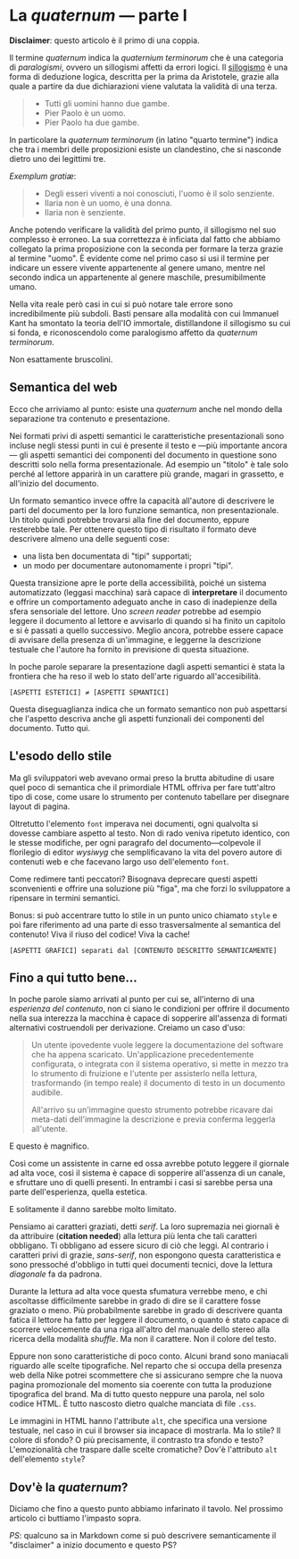 La _quaternum_ — parte I
========================

**Disclaimer**: questo articolo è il primo di una coppia.

Il termine _quaternum_ indica la _quaternium terminorum_ che è una categoria di
_paralogismi_, ovvero un sillogismi affetti da errori logici.  Il
[sillogismo][1] è una forma di deduzione logica, descritta per la prima da
Aristotele, grazie alla quale a partire da due dichiarazioni viene valutata la
validità di una terza.

> - Tutti gli uomini hanno due gambe.
> - Pier Paolo è un uomo.
> - Pier Paolo ha due gambe.

[1]: http://it.wikipedia.org/wiki/Sillogismo

In particolare la _quaternum terminorum_ (in latino "quarto termine") indica
che tra i membri delle proposizioni esiste un clandestino, che si nasconde
dietro uno dei legittimi tre.

_Exemplum gratiæ_:

> - Degli esseri viventi a noi conosciuti, l'uomo è il solo senziente.
> - Ilaria non è un uomo, è una donna.
> - Ilaria non è senziente.

Anche potendo verificare la validità del primo punto, il sillogismo nel suo
complesso è erroneo.  La sua correttezza è inficiata dal fatto che abbiamo
collegato la prima proposizione con la seconda per formare la terza grazie al
termine "uomo".  È evidente come nel primo caso si usi il termine per indicare
un essere vivente appartenente al genere umano, mentre nel secondo indica un
appartenente al genere maschile, presumibilmente umano.

Nella vita reale però casi in cui si può notare tale errore sono incredibilmente
più subdoli.  Basti pensare alla modalità con cui Immanuel Kant ha smontato la
teoria dell'IO immortale, distillandone il sillogismo su cui si fonda, e
riconoscendolo come paralogismo affetto da _quaternum terminorum_.

Non esattamente bruscolini.


Semantica del web
-----------------

Ecco che arriviamo al punto: esiste una _quaternum_ anche nel mondo della
separazione tra contenuto e presentazione.

Nei formati privi di aspetti semantici le caratteristiche presentazionali sono
incluse negli stessi punti in cui è presente il testo e —più importante ancora—
gli aspetti semantici dei componenti del documento in questione sono descritti
solo nella forma presentazionale.  Ad esempio un "titolo" è tale solo perché al
lettore apparirà in un carattere più grande, magari in grassetto, e all'inizio
del documento.

Un formato semantico invece offre la capacità all'autore di descrivere le parti
del documento per la loro funzione semantica, non presentazionale.  Un titolo
quindi potrebbe trovarsi alla fine del documento, eppure resterebbe tale.  Per
ottenere questo tipo di risultato il formato deve descrivere almeno una delle
seguenti cose:

-	una lista ben documentata di "tipi" supportati;
-	un modo per documentare autonomamente i propri "tipi".

Questa transizione apre le porte della accessibilità, poiché un sistema
automatizzato (leggasi macchina) sarà capace di __interpretare__ il documento e
offrire un comportamento adeguato anche in caso di inadepienze della sfera
sensoriale del lettore.  Uno _screen reader_ potrebbe ad esempio leggere il
documento al lettore e avvisarlo di quando si ha finito un capitolo e si è
passati a quello successivo. Meglio ancora, potrebbe essere capace di avvisare
della presenza di un'immagine, e leggerne la descrizione testuale che l'autore
ha fornito in previsione di questa situazione.

In poche parole separare la presentazione dagli aspetti semantici è stata la
frontiera che ha reso il web lo stato dell'arte riguardo all'accesibilità.

```
[ASPETTI ESTETICI] ≠ [ASPETTI SEMANTICI]
```

Questa diseguaglianza indica che un formato semantico non può aspettarsi che
l'aspetto descriva anche gli aspetti funzionali dei componenti del documento.
Tutto qui.


L'esodo dello stile
-------------------

Ma gli sviluppatori web avevano ormai preso la brutta abitudine di usare quel
poco di semantica che il primordiale HTML offriva per fare tutt'altro tipo di
cose, come usare lo strumento per contenuto tabellare per disegnare layout di
pagina.

Oltretutto l'elemento `font` imperava nei documenti, ogni qualvolta si dovesse
cambiare aspetto al testo.  Non di rado veniva ripetuto identico, con le stesse
modifiche, per ogni paragrafo del documento—colpevole il florilegio di editor
_wysiwyg_ che semplificavano la vita del povero autore di contenuti web e che
facevano largo uso dell'elemento `font`.

Come redimere tanti peccatori?  Bisognava deprecare questi aspetti sconvenienti
e offrire una soluzione più "figa", ma che forzi lo sviluppatore a ripensare in
termini semantici.

Bonus: si può accentrare tutto lo stile in un punto unico chiamato `style` e poi
fare riferimento ad una parte di esso trasversalmente al semantica del
contenuto!  Viva il riuso del codice!  Viva la cache!

```
[ASPETTI GRAFICI] separati dal [CONTENUTO DESCRITTO SEMANTICAMENTE]
```


Fino a qui tutto bene...
------------------------

In poche parole siamo arrivati al punto per cui se, all'interno di una
_esperienza del contenuto_, non ci siano le condizioni per offrire il
documento nella sua interezza la macchina è capace di sopperire all'assenza di
formati alternativi costruendoli per derivazione.  Creiamo un caso d'uso:

> Un utente ipovedente vuole leggere la documentazione del software che ha
> appena scaricato.  Un'applicazione precedentemente configurata, o integrata
> con il sistema operativo, si mette in mezzo tra lo strumento di fruizione e
> l'utente per assisterlo nella lettura, trasformando (in tempo reale) il
> documento di testo in un documento audibile.
>
> All'arrivo su un'immagine questo strumento potrebbe ricavare dai meta-dati
> dell'immagine la descrizione e previa conferma leggerla all'utente.

E questo è magnifico.

Così come un assistente in carne ed ossa avrebbe potuto leggere il giornale ad
alta voce, così il sistema è capace di sopperire all'assenza di un canale, e
sfruttare uno di quelli presenti.  In entrambi i casi si sarebbe persa una parte
dell'esperienza, quella estetica.

E solitamente il danno sarebbe molto limitato.

Pensiamo ai caratteri graziati, detti _serif_.  La loro supremazia nei giornali
è da attribuire (**citation needed**) alla lettura più lenta che tali caratteri
obbligano.  Ti obbligano ad essere sicuro di ciò che leggi. Al contrario i
caratteri privi di grazie, _sans-serif_, non espongono questa caratteristica e
sono pressoché d'obbligo in tutti quei documenti tecnici, dove la lettura
_diagonale_ fa da padrona.

Durante la lettura ad alta voce questa sfumatura verrebbe meno, e chi ascoltasse
difficilmente sarebbe in grado di dire se il carattere fosse graziato o meno.
Più probabilmente sarebbe in grado di descrivere quanta fatica il lettore ha
fatto per leggere il documento, o quanto è stato capace di scorrere velocemente
da una riga all'altro del manuale dello stereo alla ricerca della modalità
_shuffle_.  Ma non il carattere.  Non il colore del testo.

Eppure non sono caratteristiche di poco conto.  Alcuni brand sono maniacali
riguardo alle scelte tipografiche.  Nel reparto che si occupa della presenza web
della Nike potrei scommettere che si assicurano sempre che la nuova pagina
promozionale del momento sia coerente con tutta la produzione tipografica del
brand.  Ma di tutto questo neppure una parola, nel solo codice HTML.  È tutto
nascosto dietro qualche manciata di file `.css`.

Le immagini in HTML hanno l'attribute `alt`, che specifica una versione
testuale, nel caso in cui il browser sia incapace di mostrarla.  Ma lo stile?
Il colore di sfondo?  O più precisamente, il contrasto tra sfondo e testo?
L'emozionalità che traspare dalle scelte cromatiche?  Dov'è l'attributo `alt`
dell'elemento `style`?


Dov'è la _quaternum_?
---------------------

Diciamo che fino a questo punto abbiamo infarinato il tavolo. Nel prossimo
articolo ci buttiamo l'impasto sopra.


*PS*: qualcuno sa in Markdown come si può descrivere semanticamente il
"disclaimer" a inizio documento e questo PS?